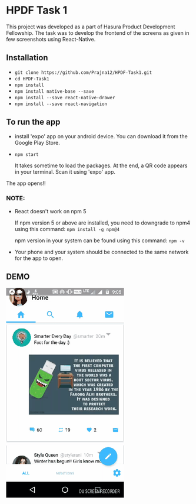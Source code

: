 # HPDF Task 1
This project was developed as a part of Hasura Product Development Fellowship.
The task was to develop the frontend of the screens as given in few screenshots using React-Native.

## Installation
* `git clone https://github.com/Prajna12/HPDF-Task1.git`
* `cd HPDF-Task1`
* `npm install`
* `npm install native-base --save`
* `npm install --save react-native-drawer`
* `npm install --save react-navigation`

## To run the app
* install 'expo' app on your android device. You can download it from the Google Play Store.
* `npm start`
  
  It takes sometime to load the packages. At the end, a QR code appears in your terminal. Scan it using 'expo' app.

The app opens!!

### NOTE:
* React doesn't work on npm 5 

  If npm version 5 or above are installed, you need to downgrade to npm4 using this command: `npm install -g npm@4`
  
  npm version in your system can be found using this command: `npm -v`
* Your phone and your system should be connected to the same network for the app to open.

## DEMO
![alt text](./images/demo.gif)
